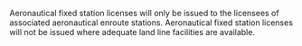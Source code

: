 Aeronautical fixed station licenses will only be issued to the licensees of associated aeronautical enroute stations. Aeronautical fixed station licenses will not be issued where adequate land line facilities are available.

